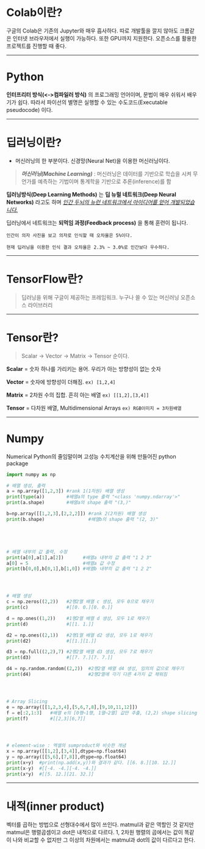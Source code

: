 # Colab이란?

구글의 Colab은 기존의 Jupyter와 매우 흡사하다. 따로 개발툴을 깔지 않아도 크롬같은 인터넷 브라우저에서 실행이 가능하다. 또한 GPU까지 지원한다. 오픈소스를 활용한 프로젝트를 진행할 때 좋다.

- - -

# Python

**인터프리터 방식(<->컴파일러 방식)** 의 프로그래밍 언어이며, 문법이 매우 쉬워서 배우기가 쉽다. 따라서 파이선의 별명은 실행할 수 있는 수도코드(Executable pseudocode) 이다.

- - -

# 딥러닝이란?

- 머신러닝의 한 부분이다. 신경망(Neural Net)을 이용한 머신러닝이다.

> ***머신러닝(Machine Learning)***  : 머신러닝은 데이터를 기반으로 학습을 시켜 무언가를 예측하는 기법이며 통계학을 기반으로 추론(inference)를 함


**딥러닝방식(Deep Learning Methods)** 는 **딥 뉴럴 네트워크(Deep Neural Networks)** 라고도 하며 <u>*인간 두뇌의 뉴런 네트워크에서 아이디어를 얻어 개발되었습니다.*</u>

딥러닝에서 네트워크는 **되먹임 과정(Feedback process)** 을 통해 훈련이 됩니다.

```
인간이 의자 사진을 보고 의자로 인식할 때 오차율은 5%이다.

현재 딥러닝을 이용한 인식 결과 오차율은 2.3% ~ 3.0%로 인간보다 우수하다.
```

- - -

# TensorFlow란?

>딥러닝을 위해 구글이 제공하는 프레임워크. 누구나 쓸 수 있는 머신러닝 오픈소스 라이브러리

- - -

# Tensor란?

> Scalar -> Vector -> Matrix -> Tensor 순이다.

**Scalar** = 숫자 하나를 가리키는 용어. 우리가 아는 방향성이 없는 숫자

**Vector** = 숫자에 방향성이 더해짐. `ex) [1,2,4]`

**Matrix** = 2차원 수의 집합. 흔히 아는 배열 `ex) [[1,2],[3,4]]`

**Tensor** = 다차원 배열, Multidimensional Arrays `ex) RGB이미지 = 3차원배열`

- - -

# Numpy

Numerical Python의 줄임말이며 고성능 수치계산을 위해 만들어진 python package

```python
import numpy as np

# 배열 생성, 출력
a = np.array([1,2,3]) #rank 1(1차원) 배열 생성
print(type(a))        #배열a의 type 출력 "<class 'numpy.ndarray'>"
print(a.shape)        #배열a의 shape 출력 "(3,)"

b=np.array([[1,2,3],[2,2,2]]) #rank 2(2차원) 배열 생성
print(b.shape)                #배열b의 shape 출력 "(2, 3)"





# 배열 내부의 값 출력, 수정
print(a[0],a[1],a[2])       #배열a 내부의 값 출력 "1 2 3"
a[0] = 5                    #배열a 값 수정
print(b[0,0],b[0,1],b[1,0]) #배열b 내부의 값 출력 "1 2 2"




# 배열 생성
c = np.zeros((2,2))   #2행2열 배열 c 생성, 모두 0으로 채우기
print(c)              #[[0. 0.][0. 0.]]

d = np.ones((1,2))    #1행2열 배열 d 생성, 모두 1로 채우기
print(d)              #[[1. 1.]]

d2 = np.ones((2,1))   #2행1열 배열 d2 생성, 모두 1로 채우기
print(d2)             #[[1.][1.]]

d3 = np.full((2,2),7) #2행2열 배열 d3 생성, 모두 7로 채우기
print(d3)             #[[7. 7.][7. 7.]]

d4 = np.random.random((2,2))  #2행2열 배열 d4 생성, 임의의 값으로 채우기
print(d4)                     #2행2열에 각기 다른 4가지 값 채워짐




# Array Slicing
e = np.array([[1,2,3,4],[5,6,7,8],[9,10,11,12]])
f = e[:2,1:3]   #배열 e의 [0행~1행, 1열~2열] 값만 추출, (2,2) shape slicing
print(f)        #[[2,3][6,7]]




# element-wise : 엑셀의 sumproduct와 비슷한 개념
x = np.array([[1,2],[3,4]],dtype=np.float64)
y = np.array([[5,6],[7,8]],dtype=np.float64)
print(x+y)  #print(np.add(x,y))와 결과가 같다. [[6. 8.][10. 12.]]
print(x-y)  #[[-4. -4.][-4. -4.]]
print(x*y)  #[[5. 12.][21. 32.]]
```

- - -

# 내적(inner product)

벡터를 곱하는 방법으로 선형대수에서 많이 쓰인다. matmul과 같은 역할인 것 같지만 matmul은 행렬곱셈이고 dot은 내적으로 다르다. 1, 2차원 행렬의 곱에서는 값이 똑같이 나와 비교할 수 없지만 그 이상의 차원에서는 matmul과 dot의 값이 다르다고 한다.

```python

```
